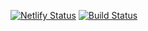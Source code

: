 [![Netlify Status](https://api.netlify.com/api/v1/badges/26ec4c12-071a-401c-98a5-0f176e4544d9/deploy-status)](https://app.netlify.com/sites/rvc/deploys)
[![Build Status](https://travis-ci.org/Labs-EU-Flex/rvc-client.svg?branch=master)](https://travis-ci.org/Labs-EU-Flex/rvc-client)
